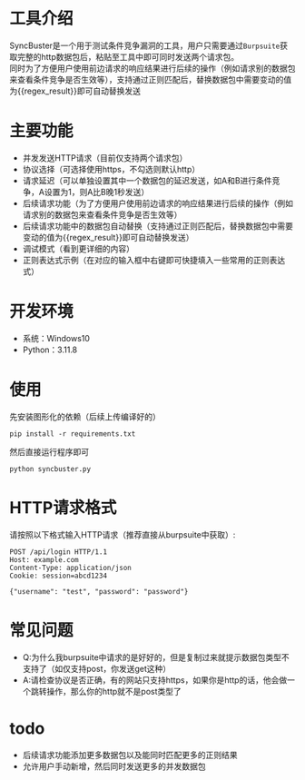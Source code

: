 # 工具介绍

SyncBuster是一个用于测试条件竞争漏洞的工具，用户只需要通过`Burpsuite`获取完整的http数据包后，粘贴至工具中即可同时发送两个请求包。<br>
同时为了方便用户使用前边请求的响应结果进行后续的操作（例如请求别的数据包来查看条件竞争是否生效等），支持通过正则匹配后，替换数据包中需要变动的值为{{regex_result}}即可自动替换发送<br>

# 主要功能
- 并发发送HTTP请求（目前仅支持两个请求包）
- 协议选择（可选择使用https，不勾选则默认http）
- 请求延迟（可以单独设置其中一个数据包的延迟发送，如A和B进行条件竞争，A设置为1，则A比B晚1秒发送）
- 后续请求功能（为了方便用户使用前边请求的响应结果进行后续的操作（例如请求别的数据包来查看条件竞争是否生效等）
- 后续请求功能中的数据包自动替换（支持通过正则匹配后，替换数据包中需要变动的值为{{regex_result}}即可自动替换发送）
- 调试模式（看到更详细的内容）
- 正则表达式示例（在对应的输入框中右键即可快捷填入一些常用的正则表达式）

# 开发环境
- 系统：Windows10
- Python：3.11.8

# 使用
先安装图形化的依赖（后续上传编译好的）
```
pip install -r requirements.txt
```
然后直接运行程序即可
```
python syncbuster.py
```
# HTTP请求格式

请按照以下格式输入HTTP请求（推荐直接从burpsuite中获取）:<br>

```
POST /api/login HTTP/1.1
Host: example.com
Content-Type: application/json
Cookie: session=abcd1234

{"username": "test", "password": "password"}
```

# 常见问题
- Q:为什么我burpsuite中请求的是好好的，但是复制过来就提示数据包类型不支持了（如仅支持post，你发送get这种）
- A:请检查协议是否正确，有的网站只支持https，如果你是http的话，他会做一个跳转操作，那么你的http就不是post类型了

# todo
- 后续请求功能添加更多数据包以及能同时匹配更多的正则结果
- 允许用户手动新增，然后同时发送更多的并发数据包
